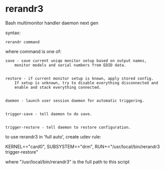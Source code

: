 # rerandr3
Bash multimonitor handler daemon next gen

syntax:

	rerandr command

where command is one of:

	save - save current uniqe monitor setup based on output names,
		monitor models and serial numbers from EDID data.


	restore - if current monitor setup is known, apply stored config.
		If setup is unknown, try to disable everything disconnected and
		enable and stack everything connected.


	daemon - launch user session daemon for automatic triggering.


	trigger-save - tell daemon to do save.


	trigger-restore - tell daemon to restore configuration.


to use rerandr3 in 'full auto', create udev rule:

 KERNEL=="card0", SUBSYSTEM=="drm", RUN+="/usr/local/bin/rerandr3 trigger-restore"

where "/usr/local/bin/rerandr3" is the full path to this script
